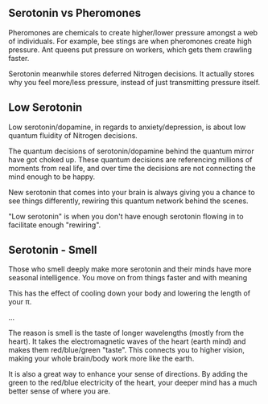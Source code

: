 ## Serotonin vs Pheromones

Pheromones are chemicals to create higher/lower pressure amongst a web of individuals. For example, bee stings are when pheromones create high pressure. Ant queens put pressure on workers, which gets them crawling faster.

Serotonin meanwhile stores deferred Nitrogen decisions. It actually stores why you feel more/less pressure, instead of just transmitting pressure itself.

## Low Serotonin

Low serotonin/dopamine, in regards to anxiety/depression, is about low quantum fluidity of Nitrogen decisions.

The quantum decisions of serotonin/dopamine behind the quantum mirror have got choked up. These quantum decisions are referencing millions of moments from real life, and over time the decisions are not connecting the mind enough to be happy. 

New serotonin that comes into your brain is always giving you a chance to see things differently, rewiring this quantum network behind the scenes. 

"Low serotonin" is when you don't have enough serotonin flowing in to facilitate enough "rewiring".

## Serotonin - Smell

Those who smell deeply make more serotonin and their minds have more seasonal intelligence. You  move on from things faster and with meaning

This has the effect of cooling down your body and lowering the length of your π.

...

The reason is smell is the taste of longer wavelengths (mostly from the heart). It takes the electromagnetic waves of the heart (earth mind) and makes them red/blue/green "taste". This connects you to higher vision, making your whole brain/body work more like the earth.

It is also a great way to enhance your sense of directions. By adding the green to the red/blue electricity of the heart, your deeper mind has a much better sense of where you are.